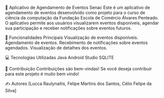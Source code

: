 📅 Aplicativo de Agendamento de Eventos Senac
Este é um aplicativo de agendamento de eventos desenvolvido como projeto para o curso de ciência da computação da Fundação Escola de Comércio Álvares Penteado. O aplicativo permite aos usuários visualizarem eventos disponíveis, agendar sua participação e receber notificações sobre eventos futuros.

🚀 Funcionalidades Principais
Visualização de eventos disponíveis.
Agendamento de eventos.
Recebimento de notificações sobre eventos agendados.
Visualização de detalhes dos eventos.

💻 Tecnologias Utilizadas
Java
Android Studio
SQLITE

🤝 Contribuição
Contribuições são bem-vindas! Se você deseja contribuir para este projeto é muito bem vindo!

✍️ Autores
[Lucca Raulynaitis, Felipe Martins dos Santos, Célio Felipe da Silva]
